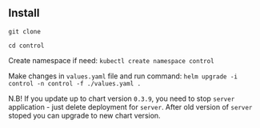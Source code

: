 ## Install

```git clone```

```cd control```


Create namespace if need:
```kubectl create namespace control```

Make changes in `values.yaml` file and run command:
```helm upgrade -i control -n control -f ./values.yaml .```


N.B!
If you update up to chart version `0.3.9`, you need to stop `server` application - just delete deployment for `server`.
After old version of `server` stoped you can upgrade to new chart version.
